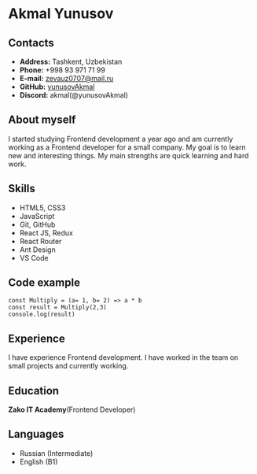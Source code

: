 # Akmal Yunusov

## Contacts

* **Address:** Tashkent, Uzbekistan
* **Phone:** +998 93 971 71 99
* **E-mail:** zevauz0707@mail.ru
* **GitHub:** [yunusovAkmal](https://github.com/yunusovAkmal)
* **Discord:** akmal(@yunusovAkmal)

## About myself
I started studying Frontend development a year ago and am currently working as a Frontend developer for a small company. My goal is to learn new and interesting things. My main strengths are quick learning and hard work.

## Skills
* HTML5, CSS3
* JavaScript
* Git, GitHub
* React JS, Redux
* React Router
* Ant Design
* VS Code

## Code example
```
const Multiply = (a= 1, b= 2) => a * b
const result = Multiply(2,3)
console.log(result)

```
## Experience
I have experience Frontend development. I have worked in the team on small projects and currently working.

## Education
 __Zako IT Academy__(Frontend Developer)
## Languages
* Russian (Intermediate)
* English (B1)
